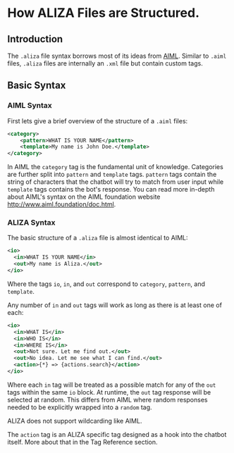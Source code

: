 # How ALIZA Files are Structured.
## Introduction
The `.aliza` file syntax borrows most of its ideas from [AIML](https://en.wikipedia.org/wiki/AIML). Similar to `.aiml` files, `.aliza` files are internally an `.xml` file but contain custom tags.

## Basic Syntax
### AIML Syntax
First lets give a brief overview of the structure of a `.aiml` files:
```xml
<category>
    <pattern>WHAT IS YOUR NAME</pattern>
    <template>My name is John Doe.</template>
</category>
```
In AIML the `category` tag is the fundamental unit of knowledge. Categories are further
split into `pattern` and `template` tags. `pattern` tags contain the string of
characters that the chatbot will try to match from user input while `template` tags
contains the bot's response. You can read more in-depth about AIML's syntax on the AIML foundation
website http://www.aiml.foundation/doc.html.
### ALIZA Syntax
The basic structure of a `.aliza` file is almost identical to AIML:
```xml
<io>
  <in>WHAT IS YOUR NAME</in>
  <out>My name is Aliza.</out>
</io>
```
Where the tags `io`, `in`, and `out` correspond to `category`, `pattern`,
and `template`.

Any number of `in` and `out` tags will work as long as there is at least one
of each:
```xml
<io>
  <in>WHAT IS</in>
  <in>WHO IS</in>
  <in>WHERE IS</in>
  <out>Not sure. Let me find out.</out>
  <out>No idea. Let me see what I can find.</out>
  <action>{*} => {actions.search}</action>
</io>
```
Where each `in` tag will be treated as a possible match for any of the `out` tags
within the same `io` block. At runtime, the `out` tag response will be selected
at random. This differs from AIML where random responses needed to be explicitly
wrapped into a `random` tag.

ALIZA does not support wildcarding like AIML.

The `action` tag is an ALIZA specific tag designed as a hook into the chatbot itself.
More about that in the Tag Reference section.
